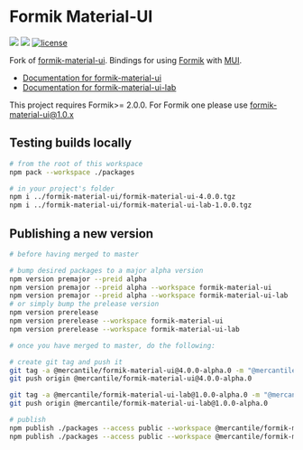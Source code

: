 # Formik Material-UI

![](https://github.com/mercantile/formik-material-ui/workflows/Build%20formik-material-ui/badge.svg)
![](https://github.com/mercantile/formik-material-ui/workflows/Build%20formik-material-ui-lab/badge.svg)
[![license](https://badgen.now.sh/badge/license/MIT)](./LICENSE)

Fork of [formik-material-ui](https://github.com/mercantile/formik-material-ui). Bindings for using [Formik](https://github.com/jaredpalmer/formik) with [MUI](https://mui.com/).

- [Documentation for formik-material-ui](./docs/docs/api/material-ui.md)
- [Documentation for formik-material-ui-lab](./docs/docs/api/material-ui.md)

This project requires Formik>= 2.0.0. For Formik one please use formik-material-ui@1.0.x

## Testing builds locally

```bash
# from the root of this workspace
npm pack --workspace ./packages

# in your project's folder
npm i ../formik-material-ui/formik-material-ui-4.0.0.tgz
npm i ../formik-material-ui/formik-material-ui-lab-1.0.0.tgz
```

## Publishing a new version

```bash
# before having merged to master

# bump desired packages to a major alpha version
npm version premajor --preid alpha
npm version premajor --preid alpha --workspace formik-material-ui
npm version premajor --preid alpha --workspace formik-material-ui-lab
# or simply bump the prelease version
npm version prerelease
npm version prerelease --workspace formik-material-ui
npm version prerelease --workspace formik-material-ui-lab

# once you have merged to master, do the following:

# create git tag and push it
git tag -a @mercantile/formik-material-ui@4.0.0-alpha.0 -m "@mercantile/formik-material-ui version 4.0.0-alpha.0"
git push origin @mercantile/formik-material-ui@4.0.0-alpha.0

git tag -a @mercantile/formik-material-ui-lab@1.0.0-alpha.0 -m "@mercantile/formik-material-ui-lab version 1.0.0-alpha.0"
git push origin @mercantile/formik-material-ui-lab@1.0.0-alpha.0

# publish
npm publish ./packages --access public --workspace @mercantile/formik-material-ui --tag alpha
npm publish ./packages --access public --workspace @mercantile/formik-material-ui-lab --tag alpha
```
